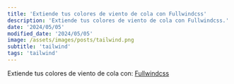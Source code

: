 ```yaml
---
title: 'Extiende tus colores de viento de cola con Fullwindcss'
description: 'Extiende tus colores de viento de cola con Fullwindcss.'
date: '2024/05/05'
modified_date: '2024/05/05'
image: /assets/images/posts/tailwind.png
subtitle: 'tailwind'
tags: 'tailwind'
---
```


Extiende tus colores de viento de cola con: [Fullwindcss](https://fullwindcss.com/)
